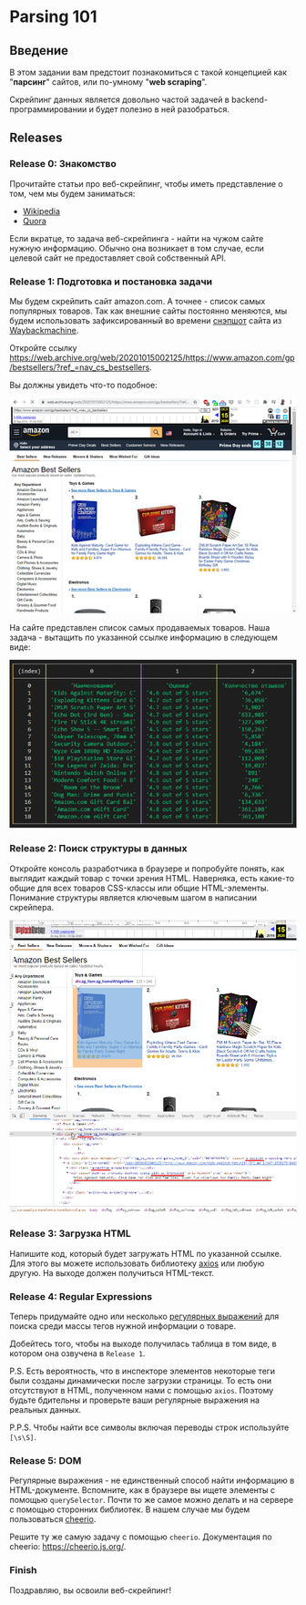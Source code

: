 # Parsing 101

## Введение
В этом задании вам предстоит познакомиться с такой концепцией как "**парсинг**"
сайтов, или по-умному "**web scraping**".

Скрейпинг данных является довольно частой задачей в backend-программировании 
и будет полезно в ней разобраться.

## Releases

### Release 0: Знакомство

Прочитайте статьи про веб-скрейпинг, чтобы иметь представление о том, 
чем мы будем заниматься:
* [Wikipedia](https://ru.wikipedia.org/wiki/%D0%92%D0%B5%D0%B1-%D1%81%D0%BA%D1%80%D0%B5%D0%B9%D0%BF%D0%B8%D0%BD%D0%B3)
* [Quora](https://www.quora.com/What-is-the-difference-between-crawling-parsing-and-scraping)

Если вкратце, то задача веб-скрейпинга - найти на чужом сайте нужную 
информацию. Обычно она возникает в том случае, если целевой сайт не 
предоставляет свой собственный API.

### Release 1: Подготовка и постановка задачи

Мы будем скрейпить сайт amazon.com. А точнее - список самых популярных товаров.
Так как внешние сайты постоянно меняются, мы будем использовать 
зафиксированный во времени [снэпшот](https://ru.wikipedia.org/wiki/Snapshot) сайта из [Waybackmachine](https://en.wikipedia.org/wiki/Wayback_Machine).

Откройте ссылку https://web.archive.org/web/20201015002125/https://www.amazon.com/gp/bestsellers/?ref_=nav_cs_bestsellers. 

Вы должны увидеть что-то подобное:

![Waybackmachine](waybackmachine.png)

На сайте представлен список самых продаваемых товаров. Наша задача - вытащить 
по указанной ссылке информацию в следующем виде:

![Результат](result.png)

### Release 2: Поиск структуры в данных

Откройте консоль разработчика в браузере и попробуйте понять, как выглядит 
каждый товар с точки зрения HTML. Наверняка, есть какие-то общие для всех 
товаров CSS-классы или общие HTML-элементы. Понимание структуры является 
ключевым шагом в написании скрейпера.

![Поиск структуры в данных](step1.png)

### Release 3: Загрузка HTML

Напишите код, который будет загружать HTML по указанной ссылке. Для этого вы 
можете использовать библиотеку [axios](https://github.com/axios/axios)
или любую другую. На выходе должен получиться HTML-текст.

### Release 4: Regular Expressions

Теперь придумайте одно или несколько [регулярных выражений](https://developer.mozilla.org/en-US/docs/Web/JavaScript/Reference/Global_Objects/String/matchAll)
для поиска среди массы тегов нужной информации о товаре.

Добейтесь того, чтобы на выходе получилась таблица в том виде, в котором она 
озвучена в `Release 1`.

P.S. Есть вероятность, что в инспекторе элементов некоторые теги были созданы 
динамически после загрузки страницы. То есть они отсутствуют в HTML, 
полученном нами с помощью `axios`. Поэтому будьте бдительны и проверьте 
ваши регулярные выражения на реальных данных.

P.P.S. Чтобы найти все символы включая переводы строк используйте `[\s\S]`.

### Release 5: DOM

Регулярные выражения - не единственный способ найти информацию в
HTML-документе. Вспомните, как в браузере вы ищете элементы с помощью 
`querySelector`. Почти то же самое можно делать и на сервере с помощью 
сторонних библиотек. В нашем случае мы будем пользоваться [cheerio](https://github.com/cheeriojs/cheerio).

Решите ту же самую задачу с помощью `cheerio`. Документация по cheerio: https://cheerio.js.org/.

### Finish

Поздравляю, вы освоили веб-скрейпинг!
